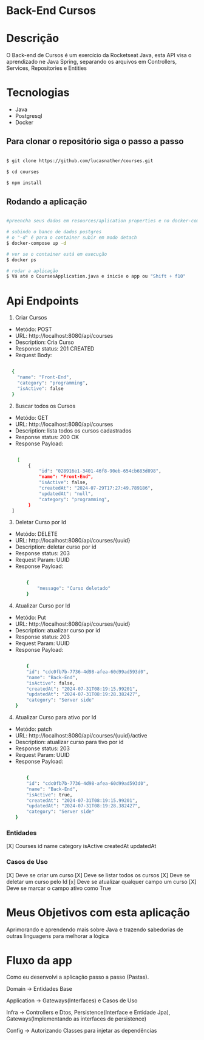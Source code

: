 # Back-End Cursos 

# Descrição

<p>O Back-end de Cursos é um exercício da Rocketseat Java, esta API visa o aprendizado ne Java Spring, separando os arquivos em Controllers, Services, Repositories e Entities </p>

# Tecnologias

- Java
- Postgresql
- Docker

## Para clonar o repositório siga o passo a passo


```bash

$ git clone https://github.com/lucasnather/courses.git

$ cd courses

$ npm install

```

## Rodando a aplicação

```bash

#preencha seus dados em resources/aplication properties e no docker-compose.yaml

# subindo o banco de dados postgres
# o "-d" é para o container subir em modo detach
$ docker-compose up -d

# ver se o container está em execução
$ docker ps

# rodar a aplicação
$ Vá até o CoursesApplication.java e inicie o app ou "Shift + f10"
```

# Api Endpoints

1. Criar Cursos

<ul>
    <li>Metódo: POST</li>
    <li>URL: http://localhost:8080/api/courses</li>
    <li>Description: Cria Curso</li>
    <li>Response status: 201 CREATED</li>
    <li>Request Body:</li>

</ul>


```bash

  {
    "name": "Front-End",
    "category": "programming",
    "isActive": false
  }

```



2. Buscar todos os Cursos

<ul>
    <li>Metódo: GET</li>
    <li>URL: http://localhost:8080/api/courses</li>
    <li>Description: lista todos os cursos cadastrados </li>
    <li>Response status: 200 OK</li>
    <li>Response Payload: </li>
</ul>

```bash

    [
        {
            "id": "028916e1-3401-46f8-90eb-654cb683d098",
            "name": "Front-End",
            "isActive": false,
            "createdAt": "2024-07-29T17:27:49.789186",
            "updatedAt": "null",
            "category": "programming",
        }
  ]

```
3. Deletar Curso por Id

<ul>
    <li>Metódo: DELETE</li>
    <li>URL: http://localhost:8080/api/courses/{uuid}</li>
    <li>Description: deletar curso por id </li>
    <li>Response status: 203</li>
    <li>Request Param: UUID</li>
    <li>Response Payload: </li>

```bash

    {
        "message": "Curso deletado"
    }

```
</ul>

4. Atualizar Curso por Id

<ul>
    <li>Metódo: Put</li>
    <li>URL: http://localhost:8080/api/courses/{uuid}</li>
    <li>Description: atualizar curso por id </li>
    <li>Response status: 203</li>
    <li>Request Param: UUID</li>
    <li>Response Payload: </li>

```bash

    {
    "id": "cdc0fb7b-7736-4d98-afea-60d99ad593d0",
    "name": "Back-End",
    "isActive": false,
    "createdAt": "2024-07-31T08:19:15.99201",
    "updatedAt": "2024-07-31T08:19:28.382427",
    "category": "Server side"
}

```
</ul>

4. Atualizar Curso para ativo por Id

<ul>
    <li>Metódo: patch</li>
    <li>URL: http://localhost:8080/api/courses/{uuid}/active</li>
    <li>Description: atualizar curso para tivo por id </li>
    <li>Response status: 203</li>
    <li>Request Param: UUID</li>
    <li>Response Payload: </li>

```bash

    {
    "id": "cdc0fb7b-7736-4d98-afea-60d99ad593d0",
    "name": "Back-End",
    "isActive": true,
    "createdAt": "2024-07-31T08:19:15.99201",
    "updatedAt": "2024-07-31T08:19:28.382427",
    "category": "Server side"
}

```
</ul>


### Entidades

[X] Courses
id
name
category
isActive
createdAt
updatedAt

### Casos de Uso

[X] Deve se criar um curso
[X]  Deve se listar todos os cursos
[X] Deve se deletar um curso pelo Id
[x] Deve se atualizar qualquer campo um curso
[X] Deve se marcar o campo ativo como True


# Meus Objetivos com esta aplicação

<p>Aprimorando e aprendendo mais sobre Java e trazendo sabedorias de outras linguagens para melhorar a lógica</p>

# Fluxo da app

<p>Como eu desenvolvi a aplicação passo a passo (Pastas).</p>

<p>Domain -> Entidades Base</p>
<p>Application -> Gateways(Interfaces) e Casos de Uso</p>
<p>Infra -> Controllers e Dtos, Persistence(Interface e Entidade Jpa), Gateways(Implementando as interfaces de persistence) </p>
<p>Config -> Autorizando Classes para injetar as dependências</p>

